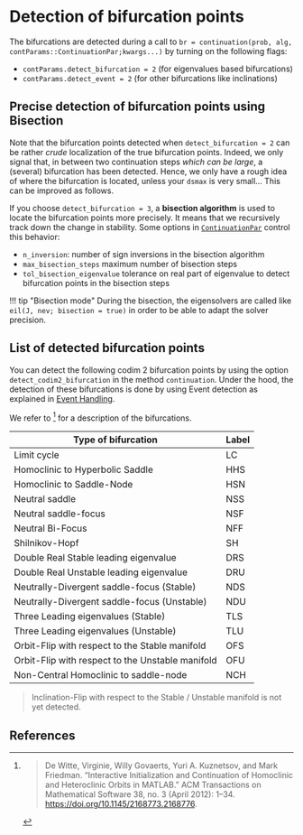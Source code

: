# Detection of bifurcation points

The bifurcations are detected during a call to `br = continuation(prob, alg, contParams::ContinuationPar;kwargs...)` by turning on the following flags:

- `contParams.detect_bifurcation = 2` (for eigenvalues based bifurcations)
- `contParams.detect_event = 2` (for other bifurcations like inclinations)
    
## Precise detection of bifurcation points using Bisection    

Note that the bifurcation points detected when `detect_bifurcation = 2` can be rather *crude*  localization of the true bifurcation points. Indeed, we only signal that, in between two continuation steps *which can be large*, a (several) bifurcation has been detected. Hence, we only have a rough idea of where the bifurcation is located, unless your `dsmax` is very small... This can be improved as follows.

If you choose `detect_bifurcation = 3`, a **bisection algorithm** is used to locate the bifurcation points more precisely. It means that we recursively track down the change in stability. Some options in [`ContinuationPar`](@ref) control this behavior:

- `n_inversion`: number of sign inversions in the bisection algorithm
- `max_bisection_steps` maximum number of bisection steps
- `tol_bisection_eigenvalue` tolerance on real part of eigenvalue to detect bifurcation points in the bisection steps

!!! tip "Bisection mode"
    During the bisection, the eigensolvers are called like `eil(J, nev; bisection = true)` in order to be able to adapt the solver precision.


## List of detected bifurcation points

You can detect the following codim 2 bifurcation points by using the option `detect_codim2_bifurcation` in the method `continuation`. Under the hood, the detection of these bifurcations is done by using Event detection as explained in [Event Handling](https://bifurcationkit.github.io/BifurcationKitDocs.jl/dev/EventCallback/).

We refer to [^DeWitte] for a description of the bifurcations.


Type of bifurcation | Label
-------|-------------------
 Limit cycle |  LC 
 Homoclinic to Hyperbolic Saddle |  HHS 
 Homoclinic to Saddle-Node |  HSN 
 Neutral saddle |  NSS 
 Neutral saddle-focus |  NSF 
 Neutral Bi-Focus |  NFF 
 Shilnikov-Hopf |  SH 
 Double Real Stable leading eigenvalue |  DRS 
 Double Real Unstable leading eigenvalue |  DRU 
 Neutrally-Divergent saddle-focus (Stable) |  NDS 
 Neutrally-Divergent saddle-focus (Unstable) |  NDU 
 Three Leading eigenvalues (Stable) |  TLS 
 Three Leading eigenvalues (Unstable) |  TLU 
 Orbit-Flip with respect to the Stable manifold |  OFS 
 Orbit-Flip with respect to the Unstable manifold |  OFU 
 Non-Central Homoclinic to saddle-node |  NCH 

> Inclination-Flip with respect to the Stable / Unstable manifold is not yet detected.

## References

[^DeWitte]:> De Witte, Virginie, Willy Govaerts, Yuri A. Kuznetsov, and Mark Friedman. “Interactive Initialization and Continuation of Homoclinic and Heteroclinic Orbits in MATLAB.” ACM Transactions on Mathematical Software 38, no. 3 (April 2012): 1–34. https://doi.org/10.1145/2168773.2168776.